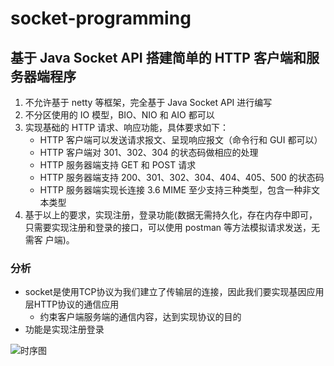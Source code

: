 # socket-programming

## 基于 Java Socket API 搭建简单的 HTTP 客户端和服务器端程序

1. 不允许基于 netty 等框架，完全基于 Java Socket API 进行编写 
2. 不分区使用的 IO 模型，BIO、NIO 和 AIO 都可以 
3. 实现基础的 HTTP 请求、响应功能，具体要求如下：
   - HTTP 客户端可以发送请求报文、呈现响应报文（命令行和 GUI 都可以） 
   - HTTP 客户端对 301、302、304 的状态码做相应的处理 
   - HTTP 服务器端支持 GET 和 POST 请求 
   - HTTP 服务器端支持 200、301、302、304、404、405、500 的状态码 
   - HTTP 服务器端实现长连接 3.6 MIME 至少支持三种类型，包含一种非文本类型 
4. 基于以上的要求，实现注册，登录功能(数据无需持久化，存在内存中即可， 只需要实现注册和登录的接口，可以使用 postman 等方法模拟请求发送，无需客 户端)。

### 分析

- socket是使用TCP协议为我们建立了传输层的连接，因此我们要实现基因应用层HTTP协议的通信应用
  - 约束客户端服务端的通信内容，达到实现协议的目的
- 功能是实现注册登录

![时序图](https://courseimg-loopchen.oss-cn-guangzhou.aliyuncs.com/Computer_Network/project_img/%E6%97%B6%E5%BA%8F%E5%9B%BE.png?Expires=1620820689&OSSAccessKeyId=TMP.3KiUrvCidUDCD3ib2pKGNRkhTXFBdyhA6WNY7fuVuq2s8LaH1ryzzkSjCDx24WHwUUKT2fSQ3TPz7uR5uNALzFkPNkk56r&Signature=B26WsJE%2FICZK%2F%2Fz0294cDVqnX5A%3D)


